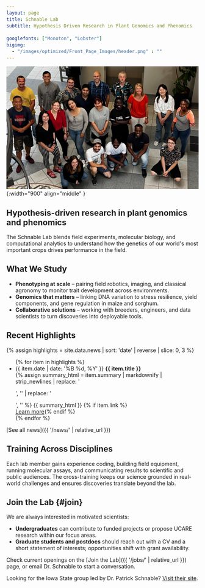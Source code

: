 ```yaml
---
layout: page
title: Schnable Lab
subtitle: Hypothesis Driven Research in Plant Genomics and Phenomics

googlefonts: ["Monoton", "Lobster"]
bigimg:
  - "/images/optimized/Front_Page_Images/header.png" : ""
---
```


<script type="application/ld+json">{% include schema-organization.json %}</script>

![The Schnable Lab](/images/optimized/lab2022_v2.jpg){:width="900" align="middle" }

<div class="hero-banner">
  <h2>Hypothesis-driven research in plant genomics and phenomics</h2>
  <p>The Schnable Lab blends field experiments, molecular biology, and computational analytics to understand how the genetics of our world's most important crops drives performance in the field.</p>
</div>

## What We Study

- **Phenotyping at scale** – pairing field robotics, imaging, and classical agronomy to monitor trait development across environments.
- **Genomics that matters** – linking DNA variation to stress resilience, yield components, and gene regulation in maize and sorghum.
- **Collaborative solutions** – working with breeders, engineers, and data scientists to turn discoveries into deployable tools.

## Recent Highlights

{% assign highlights = site.data.news | sort: 'date' | reverse | slice: 0, 3 %}
<ul class="news-list">
{% for item in highlights %}
  <li class="news-list__item">
    <time datetime="{{ item.date | date: '%Y-%m-%d' }}">{{ item.date | date: '%B %d, %Y' }}</time>
    <strong>{{ item.title }}</strong><br />
    {% assign summary_html = item.summary | markdownify | strip_newlines | replace: '<p>', '' | replace: '</p>', '' %}
    {{ summary_html }}
    {% if item.link %}<br /><a href="{{ item.link }}">Learn more</a>{% endif %}
  </li>
{% endfor %}
</ul>

[See all news]({{ '/news/' | relative_url }})

## Training Across Disciplines

Each lab member gains experience coding, building field equipment, running molecular assays, and communicating results to scientific and public audiences. The cross-training keeps our science grounded in real-world challenges and ensures discoveries translate beyond the lab.

## Join the Lab {#join}

We are always interested in motivated scientists:

- **Undergraduates** can contribute to funded projects or propose UCARE research within our focus areas.
- **Graduate students and postdocs** should reach out with a CV and a short statement of interests; opportunities shift with grant availability.

Check current openings on the [Join the Lab]({{ '/jobs/' | relative_url }}) page, or email Dr. Schnable to start a conversation.

Looking for the Iowa State group led by Dr. Patrick Schnable? [Visit their site](https://schnablelab.plantgenomics.iastate.edu/).
